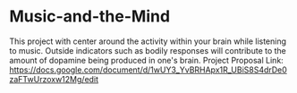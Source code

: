 # Music-and-the-Mind
This project with center around the activity within your brain while listening to music. Outside indicators such as bodily responses will contribute to the amount of dopamine being produced in one's brain. Project Proposal Link: https://docs.google.com/document/d/1wUY3_YvBRHApx1R_UBiS8S4drDe0zaFTwUrzoxw12Mg/edit  
